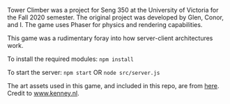 Tower Climber was a project for Seng 350 at the University of Victoria for the Fall 2020 semester. The original project was developed by Glen, Conor, and I.  The game uses Phaser for physics and rendering capabilities.

This game was a rudimentary foray into how server-client architectures work.

To install the required modules:
``npm install``

To start the server:
``npm start``
OR
``node src/server.js``

The art assets used in this game, and included in this repo, are from [here](https://opengameart.org/content/platformer-art-complete-pack-often-updated?PageSpeed=noscript). Credit to www.kenney.nl.
